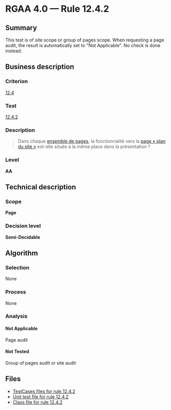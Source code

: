 # RGAA 4.0 — Rule 12.4.2

## Summary

This test is of site scope or group of pages scope. When requesting a page audit, the result is automatically set to "Not Applicable". No check is done instead.

## Business description

### Criterion

[12.4](https://www.numerique.gouv.fr/publications/rgaa-accessibilite/methode/criteres/#crit-12-4)

### Test

[12.4.2](https://www.numerique.gouv.fr/publications/rgaa-accessibilite/methode/criteres/#test-12-4-2)

### Description

> Dans chaque [ensemble de pages](https://www.numerique.gouv.fr/publications/rgaa-accessibilite/methode/glossaire/#ensemble-de-pages), la fonctionnalité vers la [page « plan du site »](https://www.numerique.gouv.fr/publications/rgaa-accessibilite/methode/glossaire/#page-plan-du-site) est-elle située à la même place dans la présentation ?

### Level

**AA**


## Technical description

### Scope

**Page**

### Decision level

**Semi-Decidable**

## Algorithm

### Selection

None

### Process

None

### Analysis

#### Not Applicable

Page audit 

#### Not Tested

Group of pages audit or site audit



## Files

- [TestCases files for rule 12.4.2](https://gitlab.com/asqatasun/Asqatasun/-/tree/master/rules/rules-rgaa4.0/src/test/resources/testcases/rgaa40/Rgaa40Rule120402/)
- [Unit test file for rule 12.4.2](https://gitlab.com/asqatasun/Asqatasun/-/blob/master/rules/rules-rgaa4.0/src/test/java/org/asqatasun/rules/rgaa40/Rgaa40Rule120402Test.java)
- [Class file for rule 12.4.2](https://gitlab.com/asqatasun/Asqatasun/-/blob/master/rules/rules-rgaa4.0/src/main/java/org/asqatasun/rules/rgaa40/Rgaa40Rule120402.java)



